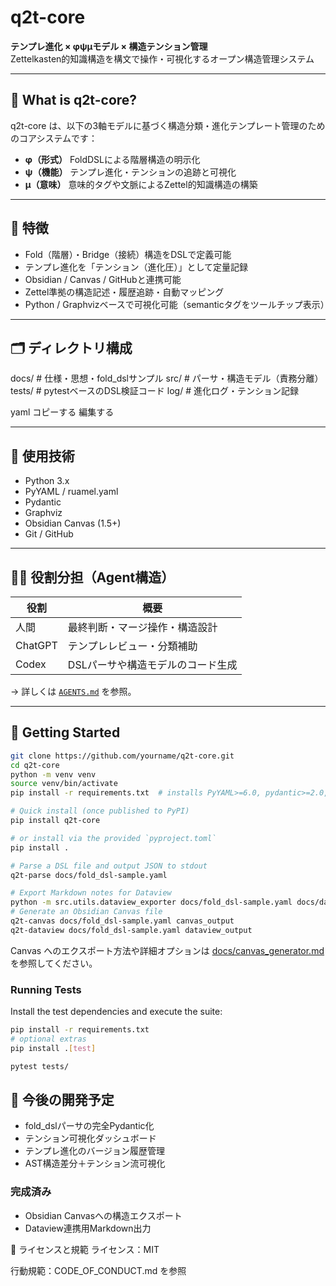 # q2t-core

**テンプレ進化 × φψμモデル × 構造テンション管理**  
Zettelkasten的知識構造を構文で操作・可視化するオープン構造管理システム

---

## 🧠 What is q2t-core?

q2t-core は、以下の3軸モデルに基づく構造分類・進化テンプレート管理のためのコアシステムです：

- **φ（形式）** FoldDSLによる階層構造の明示化
- **ψ（機能）** テンプレ進化・テンションの追跡と可視化
- **μ（意味）** 意味的タグや文脈によるZettel的知識構造の構築

---

## 🚩 特徴

- Fold（階層）・Bridge（接続）構造をDSLで定義可能
- テンプレ進化を「テンション（進化圧）」として定量記録
- Obsidian / Canvas / GitHubと連携可能
- Zettel準拠の構造記述・履歴追跡・自動マッピング
 - Python / Graphvizベースで可視化可能（semanticタグをツールチップ表示）

---

## 🗂 ディレクトリ構成

docs/ # 仕様・思想・fold_dslサンプル
src/ # パーサ・構造モデル（責務分離）
tests/ # pytestベースのDSL検証コード
log/ # 進化ログ・テンション記録

yaml
コピーする
編集する

---

## 🔧 使用技術

- Python 3.x
- PyYAML / ruamel.yaml
- Pydantic
- Graphviz
- Obsidian Canvas (1.5+)
- Git / GitHub

---

## 🧑‍💻 役割分担（Agent構造）

| 役割 | 概要 |
|------|------|
| 人間 | 最終判断・マージ操作・構造設計 |
| ChatGPT | テンプレレビュー・分類補助 |
| Codex | DSLパーサや構造モデルのコード生成 |

→ 詳しくは [`AGENTS.md`](./AGENTS.md) を参照。

---

## 🚀 Getting Started

```bash
git clone https://github.com/yourname/q2t-core.git
cd q2t-core
python -m venv venv
source venv/bin/activate
pip install -r requirements.txt  # installs PyYAML>=6.0, pydantic>=2.0, ruamel.yaml>=0.18, graphviz>=0.20

# Quick install (once published to PyPI)
pip install q2t-core

# or install via the provided `pyproject.toml`
pip install .

# Parse a DSL file and output JSON to stdout
q2t-parse docs/fold_dsl-sample.yaml

# Export Markdown notes for Dataview
python -m src.utils.dataview_exporter docs/fold_dsl-sample.yaml docs/dataview_sample
# Generate an Obsidian Canvas file
q2t-canvas docs/fold_dsl-sample.yaml canvas_output
q2t-dataview docs/fold_dsl-sample.yaml dataview_output
```

Canvas へのエクスポート方法や詳細オプションは [docs/canvas_generator.md](docs/canvas_generator.md) を参照してください。

### Running Tests

Install the test dependencies and execute the suite:

```bash
pip install -r requirements.txt
# optional extras
pip install .[test]

pytest tests/
```
## 🧭 今後の開発予定
- fold_dslパーサの完全Pydantic化
- テンション可視化ダッシュボード
- テンプレ進化のバージョン履歴管理
- AST構造差分＋テンション流可視化

### 完成済み
- Obsidian Canvasへの構造エクスポート
- Dataview連携用Markdown出力

📜 ライセンスと規範
ライセンス：MIT

行動規範：CODE_OF_CONDUCT.md を参照
